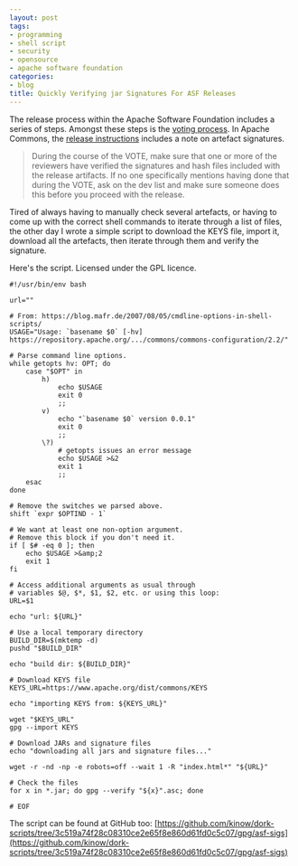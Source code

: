 ```yaml
---
layout: post
tags:
- programming
- shell script
- security
- opensource
- apache software foundation
categories:
- blog
title: Quickly Verifying jar Signatures For ASF Releases
---
```


The release process within the Apache Software Foundation includes a series of steps. Amongst these
steps is the [voting process](https://www.apache.org/foundation/voting.html). In Apache Commons, the
[release instructions](https://commons.apache.org/releases/prepare.html) includes a note on artefact
signatures.

 >During the course of the VOTE, make sure that one or more of the reviewers have verified the signatures and hash files included with the release artifacts. If no one specifically mentions having done that during the VOTE, ask on the dev list and make sure someone does this before you proceed with the release. 

Tired of always having to manually check several artefacts, or having to come up with the correct
shell commands to iterate through a list of files, the other day I wrote a simple script to download
the KEYS file, import it, download all the artefacts, then iterate through them and verify the
signature.

Here's the script. Licensed under the GPL licence.

```shell
#!/usr/bin/env bash

url=""

# From: https://blog.mafr.de/2007/08/05/cmdline-options-in-shell-scripts/
USAGE="Usage: `basename $0` [-hv] https://repository.apache.org/.../commons/commons-configuration/2.2/"

# Parse command line options.
while getopts hv: OPT; do
    case "$OPT" in
        h)
            echo $USAGE
            exit 0
            ;;
        v)
            echo "`basename $0` version 0.0.1"
            exit 0
            ;;
        \?)
            # getopts issues an error message
            echo $USAGE >&2
            exit 1
            ;;
    esac
done

# Remove the switches we parsed above.
shift `expr $OPTIND - 1`

# We want at least one non-option argument. 
# Remove this block if you don't need it.
if [ $# -eq 0 ]; then
    echo $USAGE >&amp;2
    exit 1
fi

# Access additional arguments as usual through 
# variables $@, $*, $1, $2, etc. or using this loop:
URL=$1

echo "url: ${URL}"

# Use a local temporary directory
BUILD_DIR=$(mktemp -d)
pushd "$BUILD_DIR"

echo "build dir: ${BUILD_DIR}"

# Download KEYS file
KEYS_URL=https://www.apache.org/dist/commons/KEYS

echo "importing KEYS from: ${KEYS_URL}"

wget "$KEYS_URL"
gpg --import KEYS

# Download JARs and signature files
echo "downloading all jars and signature files..."

wget -r -nd -np -e robots=off --wait 1 -R "index.html*" "${URL}"

# Check the files
for x in *.jar; do gpg --verify "${x}".asc; done

# EOF
```

The script can be found at GitHub too: [https://github.com/kinow/dork-scripts/tree/3c519a74f28c08310ce2e65f8e860d61fd0c5c07/gpg/asf-sigs](https://github.com/kinow/dork-scripts/tree/3c519a74f28c08310ce2e65f8e860d61fd0c5c07/gpg/asf-sigs)
